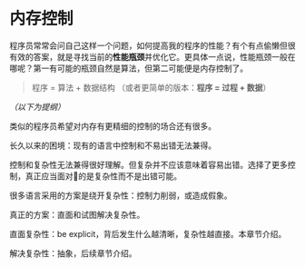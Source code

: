 # 内存控制

程序员常常会问自己这样一个问题，如何提高我的程序的性能？有个有点偷懒但很有效的答案，就是寻找当前的**性能瓶颈**并优化它。更具体一点说，性能瓶颈一般在哪呢？第一有可能的瓶颈自然是算法，但第二可能便是内存控制了。

> 程序 = 算法 + 数据结构 （或者更简单的版本：**程序 = 过程 + 数据**）

*（以下为提纲）*

类似的程序员希望对内存有更精细的控制的场合还有很多。

长久以来的困境：现有的语言中控制和不易出错无法兼得。

控制和复杂性无法兼得很好理解。但复杂并不应该意味着容易出错。选择了更多控制，真正应当面对的是复杂性而不是出错可能。

很多语言采用的方案是绕开复杂性：控制力削弱，或造成假象。

真正的方案：直面和试图解决复杂性。

直面复杂性：be explicit，背后发生什么越清晰，复杂性越直接。本章节介绍。

解决复杂性：抽象，后续章节介绍。
